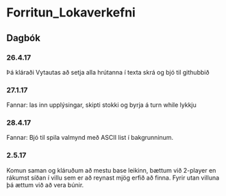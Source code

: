 # Forritun_Lokaverkefni
## Dagbók
### 26.4.17
Þá kláraði Vytautas að setja alla hrútanna í texta skrá og bjó til githubbið
### 27.1.17
Fannar: las inn upplýsingar, skipti stokki og byrja á turn while lykkju
### 28.4.17
Fannar: Bjó til spila valmynd með ASCII list í bakgrunninum.
### 2.5.17
Komun saman og kláruðum að mestu base leikinn, bættum við 2-player en rákumst síðan í villu sem er að reynast mjög erfið að finna.
Fyrir utan villuna þá ættum við að vera búnir.
